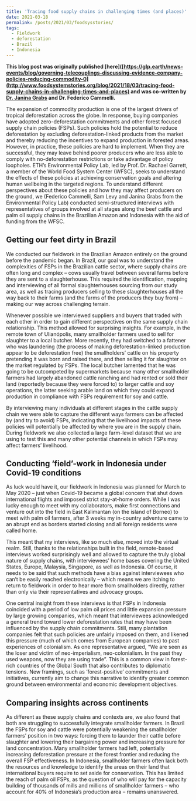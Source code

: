 ```yaml
---
title: 'Tracing food supply chains in challenging times (and places)'
date: 2021-03-18
permalink: /posts/2021/03/foodsysstories/
tags:
  - Fieldwork
  - deforestation
  - Brazil
  - Indonesia
---
```


**This blog post was originally published [here]([https://glp.earth/news-events/blog/governing-telecouplings-discussing-evidence-company-policies-reducing-commodity-0](http://www.foodsystemstories.org/blog/2021/18/03/tracing-food-supply-chains-in-challenging-times-and-places) and was co-written by [Dr. Janina Grabs](https://janinagrabs.com/cv/) and Dr. Federico Cammelli.**

The expansion of commodity production is one of the largest drivers of tropical deforestation across the globe. In response, buying companies have adopted zero-deforestation commitments and other forest focused supply chain policies (FSPs). Such policies hold the potential to reduce deforestation by excluding deforestation-linked products from the market and thereby reducing the incentives to expand production in forested areas. However, in practice, these policies are hard to implement. When they are successful, they may leave behind poorer producers who are less able to comply with no-deforestation restrictions or take advantage of policy loopholes. ETH’s Environmental Policy Lab, led by Prof. Dr. Rachael Garrett, a member of the World Food System Center (WFSC), seeks to understand the effects of these policies at achieving conservation goals and altering human wellbeing in the targeted regions. To understand different perspectives about these policies and how they may affect producers on the ground, we (Federico Cammelli, Sam Levy and Janina Grabs from the Environmental Policy Lab) conducted semi-structured interviews with representatives of groups involved at all stages along the beef cattle and palm oil supply chains in the Brazilian Amazon and Indonesia with the aid of funding from the WFSC. 

Getting our feet dirty in Brazil
---
We conducted our fieldwork in the Brazilian Amazon entirely on the ground before the pandemic began. In Brazil, our goal was to understand the complexities of FSPs in the Brazilian cattle sector, where supply chains are often long and complex – cows usually travel between several farms before they are sent to a slaughterhouse. This required the identification, mapping and interviewing of all formal slaughterhouses sourcing from our study area, as well as tracing producers selling to these slaughterhouses all the way back to their farms (and the farms of the producers they buy from) – making our way across challenging terrain.

Whenever possible we interviewed suppliers and buyers that traded with each other in order to gain different perspectives on the same supply chain relationship. This method allowed for surprising insights. For example, in the remote town of Ulianópolis, many smallholder farmers used to sell for slaughter to a local butcher. More recently, they had switched to a fattener who was laundering (the process of making deforestation-linked production appear to be deforestation free) the smallholders’ cattle on his property pretending it was born and raised there, and then selling it for slaughter on the market regulated by FSPs. The local butcher lamented that he was going to be outcompeted by supermarkets because many other smallholder farmers had largely abandoned cattle ranching and had rented or sold their land (reportedly because they were forced to) to larger cattle and soy operations, the latter seeking arable land on which they could expand production in compliance with FSPs requirement for soy and cattle. 

By interviewing many individuals at different stages in the cattle supply chain we were able to capture the different ways farmers can be affected by (and try to avoid) FSPs, indicating that the livelihood impacts of these policies will potentially be affected by where you are in the supply chain. During fieldwork we also collected a large farm-level dataset that we are using to test this and many other potential channels in which FSPs may affect farmers’ livelihood.  

Conducting ‘field’-work in Indonesia under Covid-19 conditions
---
As luck would have it, our fieldwork in Indonesia was planned for March to May 2020 – just when Covid-19 became a global concern that shut down international flights and imposed strict stay-at-home orders. While I was lucky enough to meet with my collaborators, make first connections and venture out into the field in East Kalimantan (on the island of Borneo) to meet with palm oil farmers, after 3 weeks my in-country adventure came to an abrupt end as borders started closing and all foreign residents were called home.

This meant that my interviews, like so much else, moved into the virtual realm. Still, thanks to the relationships built in the field, remote-based interviews worked surprisingly well and allowed to capture the truly global nature of supply chains, with interviewees’ home bases covering the United States, Europe, Malaysia, Singapore, as well as Indonesia. Of course, it needs to be said that such methods have a bias against interviewees who can’t be easily reached electronically – which means we are itching to return to fieldwork in order to hear more from smallholders directly, rather than only via their representatives and advocacy groups.

One central insight from these interviews is that FSPs in Indonesia coincided with a period of low palm oil prices and little expansion pressure by large growing companies, which meant that interviewees acknowledged a general trend toward lower deforestation rates that may have been influenced by the supply chain commitments. Still, many plantation companies felt that such policies are unfairly imposed on them, and likened this pressure (much of which comes from European companies) to past experiences of colonialism. As one representative argued, “We are seen as the loser and victim of neo-imperialism, neo-colonialism. In the past they used weapons, now they are using trade”. This is a common view in forest-rich countries of the Global South that also contributes to diplomatic tensions. New framings, such as ‘forest-positive’ commitments and initiatives, currently aim to change this narrative to identify greater common ground between environmental and economic development objectives. 

Comparing insights across continents
---
As different as these supply chains and contexts are, we also found that both are struggling to successfully integrate smallholder farmers. In Brazil the FSPs for soy and cattle were potentially weakening the smallholder farmers’ position in two ways: forcing them to launder their cattle before slaughter and lowering their bargaining power and increasing pressure for land concentration. Many smallholder farmers had left, potentially increasing deforestation pressure at the forest frontier and reducing the overall FSP effectiveness. In Indonesia, smallholder farmers often lack both the resources and knowledge to identify the areas on their land that international buyers require to set aside for conservation. This has limited the reach of palm oil FSPs, as the question of who will pay for the capacity building of thousands of mills and millions of smallholder farmers – who account for 40% of Indonesia’s production area – remains unanswered. 
